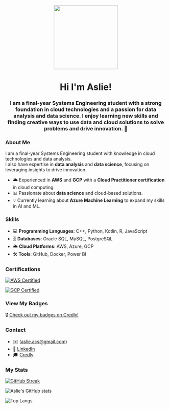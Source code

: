 <div align="center">
  <img src="https://media.giphy.com/media/3o7TKMt1VVNkHV2PaE/giphy.gif?cid=ecf05e4709hc226044yg0h951iab1qihcct3v28j3m2lzfwg&ep=v1_gifs_search&rid=giphy.gif&ct=g" width="200" />
  <h1 align = "center">Hi I'm Aslie!</h1>
  <h3 align = "center"> I am a final-year Systems Engineering student with a strong foundation in cloud technologies and a passion for data analysis and data science.  
I enjoy learning new skills and finding creative ways to use data and cloud solutions to solve problems and drive innovation. 💖  
</h3>
</div>

### About Me  

I am a final-year Systems Engineering student with knowledge in cloud technologies and data analysis.  
I also have expertise in **data analysis** and **data science**, focusing on leveraging insights to drive innovation.  

- 🌥️ Experienced in **AWS** and **GCP** with a **Cloud Practitioner certification** in cloud computing.  
- 📊 Passionate about **data science** and cloud-based solutions.  
- 💡 Currently learning about **Azure Machine Learning** to expand my skills in AI and ML.

### Skills  

- 💻 **Programming Languages**: C++, Python, Kotlin, R, JavaScript  
- 🗄️ **Databases**: Oracle SQL, MySQL, PostgreSQL  
- 🌥️ **Cloud Platforms**: AWS, Azure, GCP  
- 🛠️ **Tools**: GitHub, Docker, Power BI

### Certifications
[![AWS Certified](https://img.shields.io/badge/AWS%20Certified-Cloud%20Practitioner-FF9900?style=for-the-badge&logo=amazonaws)](https://www.credly.com/badges/aca99ad9-1e12-4173-a899-623fd076e13f/public_url)

[![GCP Certified](https://img.shields.io/badge/GCP%20Certified-Associate%20Cloud%20Engineer-4285F4?style=for-the-badge&logo=googlecloud)](https://www.credly.com/badges/01d392ff-17f0-4355-95f6-14ed7d013a7e/public_url)

### View My Badges  
🎖️ [Check out my badges on Credly!](https://www.credly.com/users/aslie-dayan-cardenas-sandoval)

### Contact    
- ✉️ (aslie.acs@gmail.com)  
- 💼 [LinkedIn](https://www.linkedin.com/in/aslie-cardenas-sandoval/)  
- 🎓 [Credly](https://www.credly.com/users/aslie-dayan-cardenas-sandoval)  

### My Stats

<a href="https://git.io/streak-stats"><img src="https://streak-stats.demolab.com?user=asliecs&theme=nightowl&hide_border=true&short_numbers=true" alt="GitHub Streak" /></a>

![Aslie's GitHub stats](https://github-readme-stats.vercel.app/api?username=asliecs&show_icons=true&theme=radical&hide=contribs,issues)

![Top Langs](https://github-readme-stats.vercel.app/api/top-langs/?username=asliecs&hide_progress=true)




